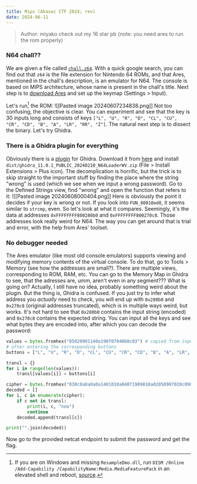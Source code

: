```yaml
---
title: Mips (Akasec CTF 2024; rev)
date: 2024-06-11
---
```

> Author: miyako
> check out my 16 star pb (note: you need ares to run the rom properly)

### N64 chall??
We are given a file called [`chall.z64`](https://github.com/maximxlss/writeups/blob/v4/content/n64/chall.z64). With a quick google search, you can find out that `z64` is the file extension for Nintendo 64 ROMs, and that Ares, mentioned in the chall's description, is an emulator for N64. The console is based on MIPS architecture, whose name is present in the chall's title. Next step is to [download Ares](https://ares-emu.net/download) and set up the keymap (Settings > Input).

Let's run[^1] the ROM:
![[Pasted image 20240607234838.png]]
Not too confusing, the objective is clear. You can experiment and see that the key is 30 inputs long and consists of keys `["L", "U", "R", "D", "CL", "CU", "CR", "CD", "B", "A", "LR", "RR", "Z"]`. The natural next step is to dissect the binary. Let's try Ghidra.
### There is a Ghidra plugin for everything
Obviously there is a [plugin](https://github.com/zeroKilo/N64LoaderWV) for Ghidra. Download it from [here](https://github.com/zeroKilo/N64LoaderWV/files/14229054/N64LoaderWV.zip) and install `dist/ghidra_11.0.1_PUBLIC_20240210_N64LoaderWV.zip` (File > Install Extensions > Plus icon).
The decomplication is horrific, but the trick is to skip straight to the important stuff by finding the place where the string "wrong" is used (which we see when we input a wrong password). Go to the Defined Strings view, find "wrong" and open the function that refers to it:
![[Pasted image 20240608000404.png]]
Here is obviously the point it decides if your key is wrong or not. If you look into `FUN_80010ed8`, it seems similar to `strcmp`, even. So let's look at what it compares. Seemingly, it's the data at addresses `0xFFFFFFFF800280b0` and `0xFFFFFFFF800270c8`. Those addresses look really weird for N64. The way you can get around that is trial and error, with the help from Ares' toolset.
### No debugger needed
The Ares emulator (like most old console emulators) supports viewing and modifying memory contents of the virtual console. To do that, go to Tools > Memory (see how the addresses are small?). There are multiple views, corresponding to ROM, RAM, etc. You can go to the Memory Map in Ghidra to see, that the adresses are, umm, aren't even in any segment??? What is going on?
Actually, I still have no idea, probably something weird about the plugin. But the thing is, Ghidra is confused. If you just try to infer what address you _actually_ need to check, you will end up with `0x280b0` and `0x270c8` (original addresses truncated), which is in multiple ways weird, but works.
It's not hard to see that `0x280b0` contains the input string (encoded) and `0x270c8` contains the expected string. You can input all the keys and see what bytes they are encoded into, after which you can decode the password:
```python
values = bytes.fromhex("05020901140a190f07040b0c03") # copied from input memory
# after entering the corresponding buttons
buttons = ["L", "U", "R", "D", "CL", "CU", "CR", "CD", "B", "A", "LR", "RR", "Z"]

transl = {}
for i in range(len(values)):
    transl[values[i]] = buttons[i]

cipher = bytes.fromhex("030c0a0a0a0a1401010a04071909010a02050907020c09070a0c0a030903")
decoded = []
for i, c in enumerate(cipher):
    if c not in transl:
        print(i, c, "noo")
        continue
    decoded.append(transl[c])

print("".join(decoded))
```
Now go to the provided netcat endpoint to submit the password and get the flag.

[^1]:If you are on Windows and missing `ResampleDmo.dll`, run `DISM /Online /Add-Capability /CapabilityName:Media.MediaFeaturePack` in an elevated shell and reboot, [source](https://www.reddit.com/r/WindowsHelp/comments/qk4ot7/rtkngui64exe_system_error_resampledmodll_was_not/).